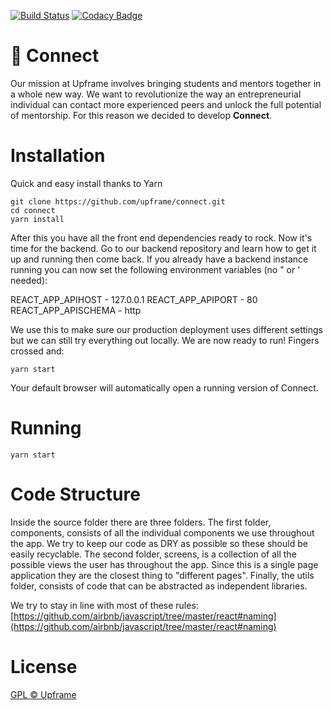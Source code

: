 [![Build Status](https://travis-ci.org/upframe/connect.svg?branch=master)](https://travis-ci.org/upframe/connect)
[![Codacy Badge](https://api.codacy.com/project/badge/Grade/5b6e96c455814101aa74c017ee1b173f)](https://www.codacy.com/app/Upframe/connect?utm_source=github.com&amp;utm_medium=referral&amp;utm_content=upframe/connect&amp;utm_campaign=Badge_Grade)

# 🦄 Connect

Our mission at Upframe involves bringing students and mentors together in a whole new way. We want to revolutionize the way an entrepreneurial individual can contact more experienced peers and unlock the full potential of mentorship. For this reason we decided to develop **Connect**.

# Installation

Quick and easy install thanks to Yarn

```
git clone https://github.com/upframe/connect.git
cd connect
yarn install
```

After this you have all the front end dependencies ready to rock. Now it's time for the backend. Go to our backend repository and learn how to get it up and running then come back. If you already have a backend instance running you can now set the following environment variables (no " or ' needed):

REACT_APP_APIHOST - 127.0.0.1
REACT_APP_APIPORT - 80
REACT_APP_APISCHEMA - http

We use this to make sure our production deployment uses different settings but we can still try everything out locally. We are now ready to run! Fingers crossed and:

```
yarn start
```

Your default browser will automatically open a running version of Connect.

# Running

```
yarn start
```

# Code Structure

Inside the source folder there are three folders. The first folder, components, consists of all the individual components we use throughout the app. We try to keep our code as DRY as possible so these should be easily recyclable. The second folder, screens, is a collection of all the possible views the user has throughout the app. Since this is a single page application they are the closest thing to "different pages". Finally, the utils folder, consists of code that can be abstracted as independent libraries.

We try to stay in line with most of these rules: [https://github.com/airbnb/javascript/tree/master/react#naming](https://github.com/airbnb/javascript/tree/master/react#naming)
  
# License

[GPL © Upframe](../master/LICENSE)
